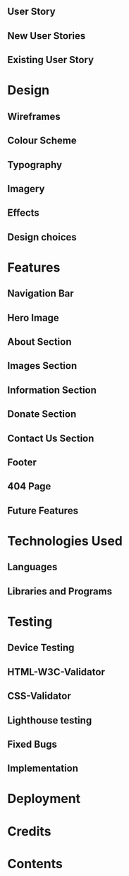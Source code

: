 ## User Story

## New User Stories

## Existing User Story 

# Design
## Wireframes
## Colour Scheme
## Typography
## Imagery
## Effects
## Design choices

# Features
## Navigation Bar
## Hero Image
## About Section
## Images Section
## Information Section
## Donate Section
## Contact Us Section
## Footer
## 404 Page
## Future Features

# Technologies Used
## Languages
## Libraries and Programs

# Testing
## Device Testing
## HTML-W3C-Validator 
## CSS-Validator  
## Lighthouse testing
## Fixed Bugs
## Implementation

# Deployment

# Credits

# Contents
